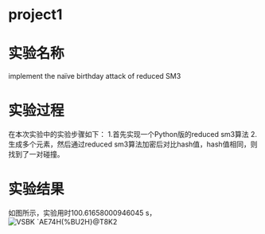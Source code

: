 
# project1

# 实验名称
implement the naïve birthday attack of reduced SM3

# 实验过程
在本次实验中的实验步骤如下：
1.首先实现一个Python版的reduced sm3算法
2.生成多个元素，然后通过reduced sm3算法加密后对比hash值，hash值相同，则找到了一对碰撞。


# 实验结果
如图所示，实验用时100.61658000946045 s，
![VSBK `AE74H(%BU2H}@T8K2](https://github.com/jlwdfq/project/assets/129512207/ef510f60-72fa-4ff7-bc5e-0fa60c82a25e)
